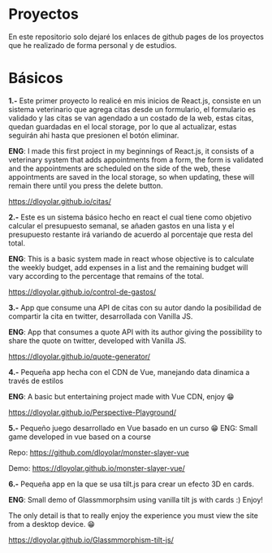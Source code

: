 # Proyectos
En este repositorio solo dejaré los enlaces de github pages de los proyectos que he realizado de forma personal y de estudios.

# Básicos

<b>1.-</b> Este primer proyecto lo realicé en mis inicios de React.js, consiste en un sistema veterinario que agrega citas desde un formulario, el formulario es validado y las citas se van agendado a un costado de la web, estas citas, quedan guardadas en el local storage, por lo que al actualizar, estas seguirán ahi hasta que presionen el botón eliminar.

<b>ENG</b>: I made this first project in my beginnings of React.js, it consists of a veterinary system that adds appointments from a form, the form is validated and the appointments are scheduled on the side of the web, these appointments are saved in the local storage, so when updating, these will remain there until you press the delete button.

https://dloyolar.github.io/citas/


<b>2.-</b> Este es un sistema básico hecho en react el cual tiene como objetivo calcular el presupuesto semanal, se añaden gastos en una lista y el presupuesto restante irá variando de acuerdo al porcentaje que resta del total.

<b>ENG</b>: This is a basic system made in react whose objective is to calculate the weekly budget, add expenses in a list and the remaining budget will vary according to the percentage that remains of the total.

https://dloyolar.github.io/control-de-gastos/


<b>3.-</b> App que consume una API de citas con su autor dando la posibilidad de compartir la cita en twitter, desarrollada con Vanilla JS.

<b>ENG</b>: App that consumes a quote API with its author giving the possibility to share the quote on twitter, developed with Vanilla JS.

https://dloyolar.github.io/quote-generator/

<b>4.-</b> Pequeña app hecha con el CDN de Vue, manejando data dinamica a través de estilos

<b>ENG</b>: A basic but entertaining project made with Vue CDN, enjoy 😁

https://dloyolar.github.io/Perspective-Playground/

<b>5.-</b> Pequeño juego desarrollado en Vue basado en un curso 😁
ENG: Small game developed in vue based on a course

Repo: https://github.com/dloyolar/monster-slayer-vue

Demo: https://dloyolar.github.io/monster-slayer-vue/


<b>6.-</b> Pequeña app  en la que se usa tilt.js para crear un efecto 3D en cards.

<b>ENG</b>: Small demo of Glassmmorphsim using vanilla tilt js with cards :) Enjoy!

The only detail is that to really enjoy the experience you must view the site from a desktop device. 😁

https://dloyolar.github.io/Glassmmorphism-tilt-js/
